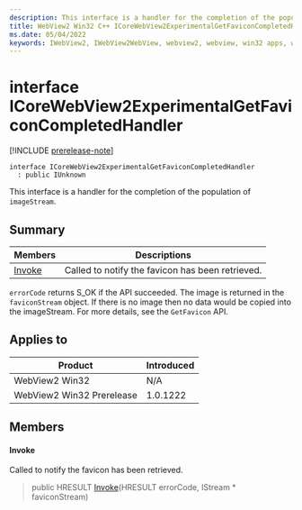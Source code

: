 ```yaml
---
description: This interface is a handler for the completion of the population of `imageStream`.
title: WebView2 Win32 C++ ICoreWebView2ExperimentalGetFaviconCompletedHandler
ms.date: 05/04/2022
keywords: IWebView2, IWebView2WebView, webview2, webview, win32 apps, win32, edge, ICoreWebView2, ICoreWebView2Controller, browser control, edge html, ICoreWebView2ExperimentalGetFaviconCompletedHandler
---
```


# interface ICoreWebView2ExperimentalGetFaviconCompletedHandler

[!INCLUDE [prerelease-note](../includes/prerelease-note.md)]

```
interface ICoreWebView2ExperimentalGetFaviconCompletedHandler
  : public IUnknown
```

This interface is a handler for the completion of the population of `imageStream`.

## Summary

 Members                        | Descriptions
--------------------------------|---------------------------------------------
[Invoke](#invoke) | Called to notify the favicon has been retrieved.

`errorCode` returns S_OK if the API succeeded. The image is returned in the `faviconStream` object. If there is no image then no data would be copied into the imageStream. For more details, see the `GetFavicon` API.

## Applies to

Product                         | Introduced
--------------------------------|---------------------------------------------
WebView2 Win32            |    N/A
WebView2 Win32 Prerelease |    1.0.1222

## Members

#### Invoke

Called to notify the favicon has been retrieved.

> public HRESULT [Invoke](#invoke)(HRESULT errorCode, IStream * faviconStream)


